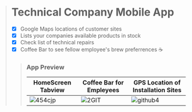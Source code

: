 > # Technical Company Mobile App
>>
>- [x] Google Maps locations of customer sites
>- [x] Lists your companies available products in stock
>- [x] Check list of technical repairs 
>- [x] Coffee Bar to see fellow employee's brew preferrences ☕
>
>>### App Preview
>>| HomeScreen Tabview |Coffee Bar for Empleyees| GPS Location of Installation Sites| 
>>| ------------- | ------------- | ------------- | 
>>|![454cjp](https://user-images.githubusercontent.com/17411265/84603736-feb4b200-ae90-11ea-98a1-17b0ed01469b.gif)|![2GIT](https://user-images.githubusercontent.com/17411265/84648903-f64a8e80-af05-11ea-803f-8fb63e7e9036.gif)|![github4](https://user-images.githubusercontent.com/17411265/84651837-dc5f7a80-af0a-11ea-97fb-fa6c7b09472a.gif)| 




